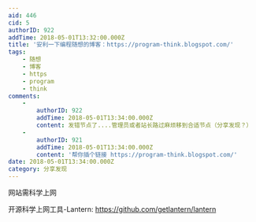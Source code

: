 ```yaml
---
aid: 446
cid: 5
authorID: 922
addTime: 2018-05-01T13:32:00.000Z
title: '安利一下编程随想的博客：https://program-think.blogspot.com/'
tags:
    - 随想
    - 博客
    - https
    - program
    - think
comments:
    -
        authorID: 922
        addTime: 2018-05-01T13:34:00.000Z
        content: 发错节点了....管理员或者站长路过麻烦移到合适节点（分享发现？）
    -
        authorID: 921
        addTime: 2018-05-01T13:34:00.000Z
        content: '帮你插个链接 https://program-think.blogspot.com/'
date: 2018-05-01T13:34:00.000Z
category: 分享发现
---
```


网站需科学上网

开源科学上网工具-Lantern: https://github.com/getlantern/lantern
